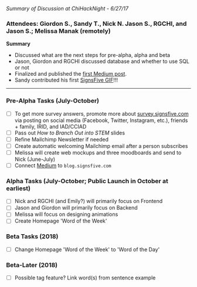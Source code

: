 _Summary of Discussion at ChiHackNight - 6/27/17_


### Attendees: Giordon S., Sandy T., Nick N. Jason S., RGCHI, and Jason S.; Melissa Manak (remotely)

**Summary**

- Discussed what are the next steps for pre-alpha, alpha and beta
- Jason, Giordon and RGCHI discussed database and whether to use SQL or not
- Finalized and published the [first Medium post](https://medium.com/signsfive/one-does-not-simply-search-for-stem-signs-in-asl-bace693780c1).
- Sandy contributed his first [SignsFive GIF](https://giphy.com/gifs/signsfivestem-signsfivestem-float-3ohryq8AuKT3I5G1Gg?status=200)!!!

- - - 

### Pre-Alpha Tasks (July-October)

- [ ] To get more survey answers, promote more about [survey.signsfive.com](http://survey.signsfive.com) via posting on social media (Facebook, Twitter, Instagram, etc.), friends + family, IRID, and IAD/CCIAD
- [ ] Pass out _How to Branch Out into STEM_ slides
- [ ] Refine Mailchimp Newsletter if needed
- [ ] Create automatic welcoming Mailchimp email after a person subscribes
- [ ] Melissa will create web mockups and three moodboards and send to Nick (June-July)
- [ ] Connect [Medium](https://medium.com/signsfive) to `blog.signsfive.com`

### Alpha Tasks (July-October; Public Launch in October at earliest)

- [ ] Nick and RGCHI (and Emily?) will primarily focus on Frontend
- [ ] Jason and Giordon will primarily focus on Backend
- [ ] Melissa will focus on designing animations
- [ ] Create Homepage 'Word of the Week'

### Beta Tasks (2018)

- [ ] Change Homepage 'Word of the Week' to 'Word of the Day'

### Beta-Later (2018)

- [ ] Possible tag feature? Link word(s) from sentence example
